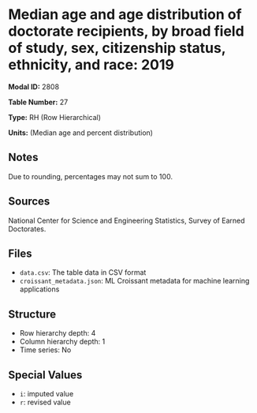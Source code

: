 # Median age and age distribution of doctorate recipients, by broad field of study, sex, citizenship status, ethnicity, and race: 2019

**Modal ID:** 2808

**Table Number:** 27

**Type:** RH (Row Hierarchical)

**Units:** (Median age and percent distribution)

## Notes

Due to rounding, percentages may not sum to 100.

## Sources

National Center for Science and Engineering Statistics, Survey of Earned Doctorates.

## Files

- `data.csv`: The table data in CSV format
- `croissant_metadata.json`: ML Croissant metadata for machine learning applications

## Structure

- Row hierarchy depth: 4
- Column hierarchy depth: 1
- Time series: No

## Special Values

- `i`: imputed value
- `r`: revised value
